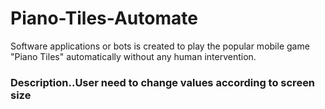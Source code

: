 # Piano-Tiles-Automate
 Software applications or bots is created to play the popular mobile game "Piano Tiles" automatically without any human intervention. 
### Description..User need to change values according to screen size
